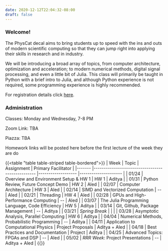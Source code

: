 ```yaml
---
date: 2020-12-12T22:04:32-08:00
draft: false
---
```


### Welcome!

The PhysCat decal aims to bring students up to speed with the ins and outs of modern scientific computing so that they can jump right into applying their skills in research and in industry.

We will be introducing a broad array of topics, from computer architecture, optimization and acceleration; to modern numerical methods, digital signal processing, and even a little bit of Julia. This class will primarily be taught in Python with a brief intro to Julia, and although Python experience is not required, some programming experience is highly recommended.

For registration details click [here](/about).

### Administration

Classes: Monday and Wednesday, 7-8 PM

Zoom Link: TBA

Piazza: TBA

Homework links will be posted here before the first lecture of the week they are do

{{<table "table table-striped table-bordered">}}
| Week  	| Topic                                           	| Assignment        	| Primary Facilitator 	|
|-------	|-------------------------------------------------	|-------------------	|---------------------	|
| 01/24 	| Overview and Environment Setup & HW 1           	| HW 1              	| Aditya              	|
| 01/31 	| Python Review, Future Concept Demo              	| HW 2              	| Aled                	|
| 02/07 	| Computer Architecture                           	| HW 3              	| Aled                	|
| 02/14 	| SIMD and Vectorized Computation                 	| --                	| Aled                	|
| 02/21 	| Threading                                       	| HW 4              	| Aled                	|
| 02/28 	| GPUs and High-Performance Computing             	| --                	| Aled                	|
| 03/07 	| The Julia Programming Language, Code Efficiency 	| HW 5              	| Aditya              	|
| 03/14 	| Git, Github, Package Management                 	| --                	| Aditya              	|
| 03/21 	| *Spring Break*                                  	|                   	|                     	|
| 03/28 	| Asymptotic Analysis, Parallel Computing         	| HW 6              	| Aditya              	|
| 04/04 	| Numerical Methods, Probabilistic Programming    	| --                	| Aditya              	|
| 04/11 	| Application to Computational Physics            	| Project Proposals 	| Aditya + Aled       	|
| 04/18 	| Best Practices and Documentation                	| Project           	| Aditya              	|
| 04/25 	| Advanced Topics: FPGAs and DSP                  	| --                	| Aled                	|
| 05/02 	| *RRR Week*: Project Presentations               	| --                	| Aditya + Aled       	|
{{</table>}}